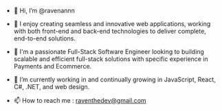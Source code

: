 - 👋 Hi, I’m @ravenannn
- 💞️ I enjoy creating seamless and innovative web applications, working with both front-end and back-end technologies to deliver complete, end-to-end solutions.
- 👀 I'm a passionate Full-Stack Software Engineer looking to building scalable and efficient full-stack solutions with specific experience in Payments and Ecommerce.
- 🌱 I’m currently working in and continually growing in JavaScript, React, C#, .NET, and web design.

- 📫 How to reach me : raventhedev@gmail.com

<!---
ravenannn/ravenannn is a ✨ special ✨ repository because its `README.md` (this file) appears on your GitHub profile.
You can click the Preview link to take a look at your changes.
--->
